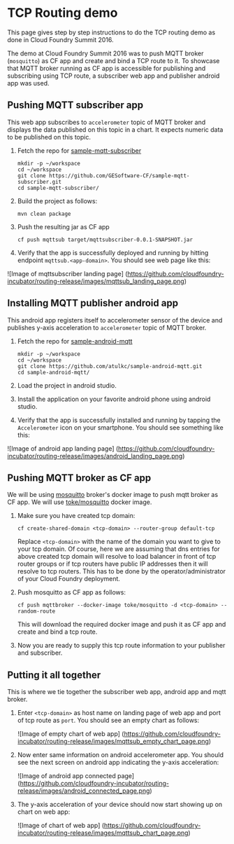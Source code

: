 # TCP Routing demo
This page gives step by step instructions to do the TCP routing demo as done in Cloud Foundry Summit 2016.

The demo at Cloud Foundry Summit 2016 was to push MQTT broker (`mosquitto`) as CF app and create and bind a TCP route to it. To showcase that MQTT broker running as CF app is accessible for publishing and subscribing using TCP route, a subscriber web app and publisher android app was used.

## Pushing MQTT subscriber app
This web app subscribes to `accelerometer` topic of MQTT broker and displays the data published on this topic in a chart. It expects numeric data to be published on this topic.

1. Fetch the repo for [sample-mqtt-subscriber](https://github.com/GESoftware-CF/sample-mqtt-subscriber)
    ```
    mkdir -p ~/workspace
    cd ~/workspace
    git clone https://github.com/GESoftware-CF/sample-mqtt-subscriber.git
    cd sample-mqtt-subscriber/
    ```

1. Build the project as follows:
    ```
    mvn clean package
    ```

1. Push the resulting jar as CF app
    ```
    cf push mqttsub target/mqttsubscriber-0.0.1-SNAPSHOT.jar
    ```

1. Verify that the app is successfully deployed and running by hitting endpoint `mqttsub.<app-domain>`. You should see web page like this:

![Image of mqttsubscriber landing page]
(https://github.com/cloudfoundry-incubator/routing-release/images/mqttsub_landing_page.png)

## Installing MQTT publisher android app
This android app registers itself to accelerometer sensor of the device and publishes y-axis acceleration to `accelerometer` topic of MQTT broker. 

1. Fetch the repo for [sample-android-mqtt](https://github.com/atulkc/sample-android-mqtt)
    ```
    mkdir -p ~/workspace
    cd ~/workspace
    git clone https://github.com/atulkc/sample-android-mqtt.git
    cd sample-android-mqtt/
    ```

1. Load the project in android studio.

1. Install the application on your favorite android phone using android studio.

1. Verify that the app is successfully installed and running by tapping the `Accelerometer` icon on your smartphone. You should see something like this:

![Image of android app landing page]
(https://github.com/cloudfoundry-incubator/routing-release/images/android_landing_page.png)

## Pushing MQTT broker as CF app
We will be using [mosquitto](http://mosquitto.org/) broker's docker image to push mqtt broker as CF app. We will use [toke/mosquitto](https://github.com/toke/docker-mosquitto) docker image.

1. Make sure you have created tcp domain:
    ```
    cf create-shared-domain <tcp-domain> --router-group default-tcp
    ```
   Replace `<tcp-domain>` with the name of the domain you want to give to your tcp domain. Of course, here we are assuming that dns entries for above created tcp domain will resolve to load balancer in front of tcp router groups or if tcp routers have public IP addresses then it will resolve to tcp routers. This has to be done by the operator/administrator of your Cloud Foundry deployment.

1. Push mosquitto as CF app as follows:
    ```
    cf push mqttbroker --docker-image toke/mosquitto -d <tcp-domain> --random-route
    ```
    This will download the required docker image and push it as CF app and create and bind a tcp route.

1. Now you are ready to supply this tcp route information to your publisher and subscriber.

## Putting it all together
This is where we tie together the subscriber web app, android app and mqtt broker.

1. Enter `<tcp-domain>` as host name on landing page of web app and port of tcp route as `port`. You should see an empty chart as follows:

	![Image of empty chart of web app]
	(https://github.com/cloudfoundry-incubator/routing-release/images/mqttsub_empty_chart_page.png)

1. Now enter same information on android accelerometer app. You should see the next screen on android app indicating the y-axis acceleration:

	![Image of android app connected page]
	(https://github.com/cloudfoundry-incubator/routing-release/images/android_connected_page.png)

1. The y-axis acceleration of your device should now start showing up on chart on web app:

	![Image of chart of web app]
	(https://github.com/cloudfoundry-incubator/routing-release/images/mqttsub_chart_page.png)

